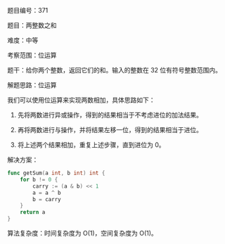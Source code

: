题目编号：371

题目：两整数之和

难度：中等

考察范围：位运算

题干：给你两个整数，返回它们的和。输入的整数在 32 位有符号整数范围内。

解题思路：位运算

我们可以使用位运算来实现两数相加，具体思路如下：

1. 先将两数进行异或操作，得到的结果相当于不考虑进位的加法结果。

2. 再将两数进行与操作，并将结果左移一位，得到的结果相当于进位。

3. 将上述两个结果相加，重复上述步骤，直到进位为 0。

解决方案：

```go
func getSum(a int, b int) int {
    for b != 0 {
        carry := (a & b) << 1
        a = a ^ b
        b = carry
    }
    return a
}
```

算法复杂度：时间复杂度为 O(1)，空间复杂度为 O(1)。